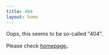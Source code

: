 ```yaml
---
title: 404
layout: home
---
```


Oops, this seems to be so-called "404". 

Please check [homepage](/)。
